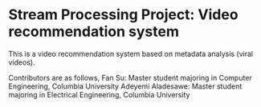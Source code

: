 # Stream Processing Project: Video recommendation system

This is a video recommendation system based on metadata analysis (viral videos). 

Contributors are as follows,
Fan Su: Master student majoring in Computer Engineering, Columbia University
Adeyemi Aladesawe: Master student majoring in Electrical Engineering, Columbia University